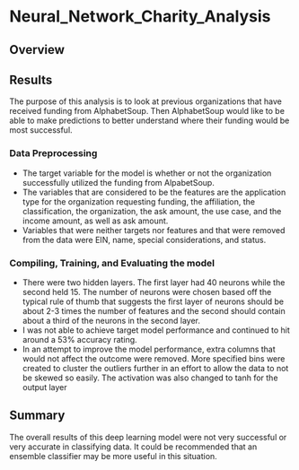 # Neural_Network_Charity_Analysis
## Overview
## Results
The purpose of this analysis is to look at previous organizations that have received funding from AlphabetSoup. Then AlphabetSoup would like to be able to make predictions to better understand where their funding would be most successful.
### Data Preprocessing
- The target variable for the model is whether or not the organization successfully utilized the funding from AlpabetSoup.
- The variables that are considered to be the features are the application type for the organization requesting funding, the affiliation, the classification, the organization, the ask amount, the use case, and the income amount, as well as ask amount.
- Variables that were neither targets nor features and that were removed from the data were EIN, name, special considerations, and status.
### Compiling, Training, and Evaluating the model
- There were two hidden layers. The first layer had 40 neurons while the second held 15. The number of neurons were chosen based off the typical rule of thumb that suggests the first layer of neurons should be about 2-3 times the number of features and the second should contain about a third of the neurons in the second layer.
- I was not able to achieve target model performance and continued to hit around a 53% accuracy rating.
- In an attempt to improve the model performance, extra columns that would not affect the outcome were removed. More specified bins were created to cluster the outliers further in an effort to allow the data to not be skewed so easily. The activation was also changed to tanh for the output layer
## Summary
The overall results of this deep learning model were not very successful or very accurate in classifying data. It could be recommended that an ensemble classifier may be more useful in this situation.
